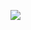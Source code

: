 ![](https://cdn.discordapp.com/attachments/754805640332836894/1206679610515918950/image.png?ex=65dce2f6&is=65ca6df6&hm=5096c14b07ba7fe6bd150d1baab597ffae1b41cca99f443d08e4258f4fb495bd&)
